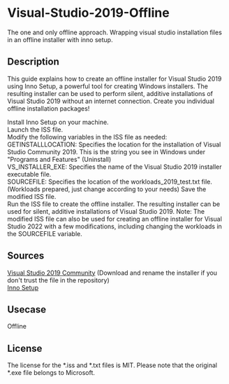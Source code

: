 # Visual-Studio-2019-Offline
The one and only offline approach. Wrapping visual studio installation files in an offline installer with inno setup.

## Description
This guide explains how to create an offline installer for Visual Studio 2019 using Inno Setup, a powerful tool for creating Windows installers. The resulting installer can be used to perform silent, additive installations of Visual Studio 2019 without an internet connection.
Create you individual offline installation packages!

Install Inno Setup on your machine.<br>
Launch the ISS file.<br>
Modify the following variables in the ISS file as needed:
GETINSTALLLOCATION: Specifies the location for the installation of Visual Studio Community 2019. This is the string you see in Windows under "Programs and Features" (Uninstall)<br>
VS_INSTALLER_EXE: Specifies the name of the Visual Studio 2019 installer executable file.<br>
SOURCEFILE: Specifies the location of the workloads_2019_test.txt file. (Workloads prepared, just change according to your needs)
Save the modified ISS file.<br>
Run the ISS file to create the offline installer.
The resulting installer can be used for silent, additive installations of Visual Studio 2019.
Note: The modified ISS file can also be used for creating an offline installer for Visual Studio 2022 with a few modifications, including changing the workloads in the SOURCEFILE variable.

## Sources
[Visual Studio 2019 Community](https://my.visualstudio.com/) (Download and rename the installer if you don't trust the file in the repository)<br>
[Inno Setup](https://jrsoftware.org/isinfo.php)

## Usecase
Offline

## License
The license for the *.iss and *.txt files is MIT. Please note that the original *.exe file belongs to Microsoft.

